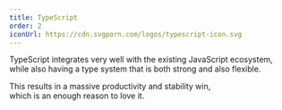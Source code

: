 ```yaml
---
title: TypeScript
order: 2
iconUrl: https://cdn.svgporn.com/logos/typescript-icon.svg
---
```


TypeScript integrates very well with the existing JavaScript ecosystem,<br>
while also having a type system that is both strong and also flexible.<br>

This results in a massive productivity and stability win,<br>
which is an enough reason to love it.
